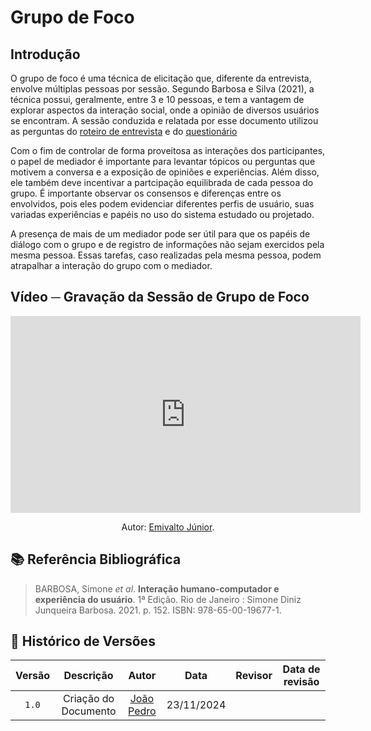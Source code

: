 # Grupo de Foco

## Introdução

O grupo de foco é uma técnica de elicitação que, diferente da entrevista, envolve múltiplas pessoas por sessão. Segundo Barbosa e Silva (2021), a técnica possui, geralmente, entre 3 e 10 pessoas, e tem a vantagem de explorar aspectos da interação social, onde a opinião de diversos usuários se encontram. A sessão conduzida e relatada por esse documento utilizou as perguntas do [roteiro de entrevista](entrevista.md) e do [questionário](../analise-perfil-usuario/questionario.md)

Com o fim de controlar de forma proveitosa as interações dos participantes, o papel de mediador é importante para levantar tópicos ou perguntas que motivem a conversa e a exposição de opiniões e experiências. Além disso, ele também deve incentivar a partcipação equilibrada de cada pessoa do grupo. É importante observar os consensos e diferenças entre os envolvidos, pois eles podem evidenciar diferentes perfis de usuário, suas variadas experiências e papéis no uso do sistema estudado ou projetado.

A presença de mais de um mediador pode ser útil para que os papéis de diálogo com o grupo e de registro de informações não sejam exercidos pela mesma pessoa. Essas tarefas, caso realizadas pela mesma pessoa, podem atrapalhar a interação do grupo com o mediador.

## Vídeo ─ Gravação da Sessão de Grupo de Foco

</center>

<iframe width="560" height="315" src="https://www.youtube.com/embed/70yGXwLnMz8?si=0mF9pw5b_7PiN5ih" frameborder="0" allowfullscreen></iframe>


<div align="center">
    <p>Autor: <a href="https://github.com/EmivaltoJrr">Emivalto Júnior</a>.</p>
</div>

## 📚 Referência Bibliográfica

> BARBOSA, Simone *et al*. **Interação humano-computador e experiência do
usuário**. 1ª Edição. Rio de Janeiro : Simone Diniz Junqueira
Barbosa. 2021. p. 152. ISBN: 978-65-00-19677-1.

## 📑 Histórico de Versões

| Versão |          Descrição              |     Autor      |      Data      |   Revisor     |    Data de revisão    |  
|:------:|:-------------------------------:|:--------------:|:--------------:|:-------------:|:---------------------:|
|  `1.0`  | Criação do Documento | [João Pedro](https://github.com/JoosPerro)| 23/11/2024   | |  |
